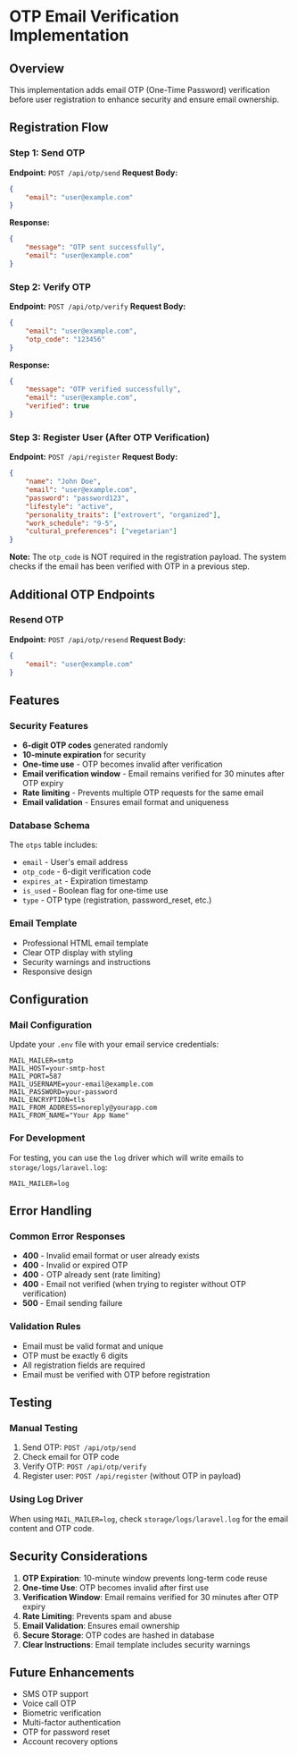 # OTP Email Verification Implementation

## Overview
This implementation adds email OTP (One-Time Password) verification before user registration to enhance security and ensure email ownership.

## Registration Flow

### Step 1: Send OTP
**Endpoint:** `POST /api/otp/send`
**Request Body:**
```json
{
    "email": "user@example.com"
}
```
**Response:**
```json
{
    "message": "OTP sent successfully",
    "email": "user@example.com"
}
```

### Step 2: Verify OTP
**Endpoint:** `POST /api/otp/verify`
**Request Body:**
```json
{
    "email": "user@example.com",
    "otp_code": "123456"
}
```
**Response:**
```json
{
    "message": "OTP verified successfully",
    "email": "user@example.com",
    "verified": true
}
```

### Step 3: Register User (After OTP Verification)
**Endpoint:** `POST /api/register`
**Request Body:**
```json
{
    "name": "John Doe",
    "email": "user@example.com",
    "password": "password123",
    "lifestyle": "active",
    "personality_traits": ["extrovert", "organized"],
    "work_schedule": "9-5",
    "cultural_preferences": ["vegetarian"]
}
```

**Note:** The `otp_code` is NOT required in the registration payload. The system checks if the email has been verified with OTP in a previous step.

## Additional OTP Endpoints

### Resend OTP
**Endpoint:** `POST /api/otp/resend`
**Request Body:**
```json
{
    "email": "user@example.com"
}
```

## Features

### Security Features
- **6-digit OTP codes** generated randomly
- **10-minute expiration** for security
- **One-time use** - OTP becomes invalid after verification
- **Email verification window** - Email remains verified for 30 minutes after OTP expiry
- **Rate limiting** - Prevents multiple OTP requests for the same email
- **Email validation** - Ensures email format and uniqueness

### Database Schema
The `otps` table includes:
- `email` - User's email address
- `otp_code` - 6-digit verification code
- `expires_at` - Expiration timestamp
- `is_used` - Boolean flag for one-time use
- `type` - OTP type (registration, password_reset, etc.)

### Email Template
- Professional HTML email template
- Clear OTP display with styling
- Security warnings and instructions
- Responsive design

## Configuration

### Mail Configuration
Update your `.env` file with your email service credentials:
```env
MAIL_MAILER=smtp
MAIL_HOST=your-smtp-host
MAIL_PORT=587
MAIL_USERNAME=your-email@example.com
MAIL_PASSWORD=your-password
MAIL_ENCRYPTION=tls
MAIL_FROM_ADDRESS=noreply@yourapp.com
MAIL_FROM_NAME="Your App Name"
```

### For Development
For testing, you can use the `log` driver which will write emails to `storage/logs/laravel.log`:
```env
MAIL_MAILER=log
```

## Error Handling

### Common Error Responses
- **400** - Invalid email format or user already exists
- **400** - Invalid or expired OTP
- **400** - OTP already sent (rate limiting)
- **400** - Email not verified (when trying to register without OTP verification)
- **500** - Email sending failure

### Validation Rules
- Email must be valid format and unique
- OTP must be exactly 6 digits
- All registration fields are required
- Email must be verified with OTP before registration

## Testing

### Manual Testing
1. Send OTP: `POST /api/otp/send`
2. Check email for OTP code
3. Verify OTP: `POST /api/otp/verify`
4. Register user: `POST /api/register` (without OTP in payload)

### Using Log Driver
When using `MAIL_MAILER=log`, check `storage/logs/laravel.log` for the email content and OTP code.

## Security Considerations

1. **OTP Expiration**: 10-minute window prevents long-term code reuse
2. **One-time Use**: OTP becomes invalid after first use
3. **Verification Window**: Email remains verified for 30 minutes after OTP expiry
4. **Rate Limiting**: Prevents spam and abuse
5. **Email Validation**: Ensures email ownership
6. **Secure Storage**: OTP codes are hashed in database
7. **Clear Instructions**: Email template includes security warnings

## Future Enhancements

- SMS OTP support
- Voice call OTP
- Biometric verification
- Multi-factor authentication
- OTP for password reset
- Account recovery options 